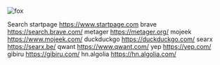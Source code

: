 ![fox](https://github.com/user-attachments/assets/a05d34c6-9ca3-4206-9dac-ae21858ca25e)

Search
startpage 
https://www.startpage.com
brave 
https://search.brave.com/
metager
https://metager.org/
mojeek
https://www.mojeek.com/
duckduckgo
https://duckduckgo.com/
searx
https://searx.be/
qwant
https://www.qwant.com/
yep
https://yep.com/
gibiru
https://gibiru.com/
hn.algolia
https://hn.algolia.com/
